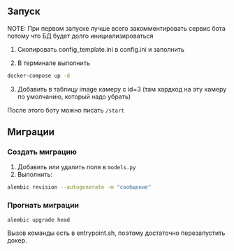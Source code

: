 ## Запуск

NOTE: При первом запуске лучше всего закомментировать сервис бота потому что БД будет долго инициализироваться

1. Скопировать config_template.ini в config.ini и заполнить

2. В терминале выполнить
```bash
docker-compose up -d
```

3. Добавить в таблицу image камеру с id=3 (там хардкод на эту камеру по умолчанию, который надо убрать)

После этого боту можно писать `/start`

## Миграции

### Создать миграцию

1. Добавить или удалить поля в `models.py`
2. Выполнить:
```bash
alembic revision --autogenerate -m "сообщение"
```

### Прогнать миграции

```bash
alembic upgrade head
```

Вызов команды есть в entrypoint.sh, поэтому достаточно перезапустить докер.
